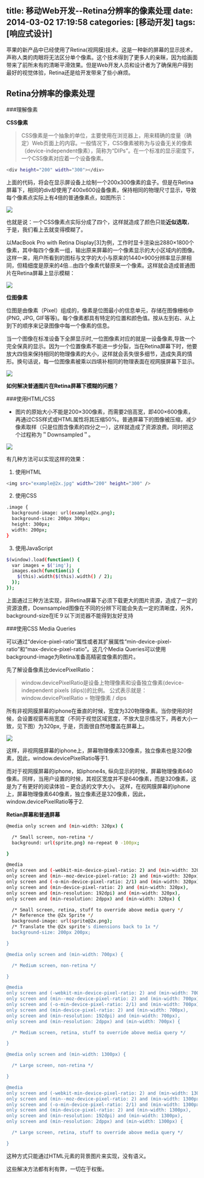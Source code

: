 title: 移动Web开发--Retina分辨率的像素处理
date: 2014-03-02 17:19:58
categories: [移动开发]
tags: [响应式设计]
---

苹果的新产品中已经使用了Retina(视网膜)技术。这是一种新的屏幕的显示技术，声称人类的肉眼将无法区分单个像素。这个技术得到了更多人的亲眯，因为给画面带来了前所未有的清晰平滑效果。但是Web开发人员和设计者为了确保用户得到最好的视觉体验，Retina还是给开发带来了些小麻烦。

Retina分辨率的像素处理
---------------------

###理解像素

**CSS像素**

>CSS像素是一个抽象的单位，主要使用在浏览器上，用来精确的度量（确定）Web页面上的内容。一般情况下，CSS像素被称为与设备无关的像素（device-independent像素），简称为“DIPs”。在一个标准的显示密度下，一个CSS像素对应着一个设备像素。

```sh
<div height="200" width="300"></div>
```
上面的代码，将会在显示屏设备上绘制一个200x300像素的盒子。但是在Retina屏幕下，相同的div却使用了400x600设备像素，保持相同的物理尺寸显示，导致每个像素点实际上有4倍的普通像素点，如图所示：
<!--more-->
<img src="/images/cont/mobile-web-81.jpg" style="display:block;" />

也就是说：一个CSS像素点实际分成了四个，这样就造成了颜色只能**近似选取**，于是，我们看上去就变得模糊了。

以MacBook Pro with Retina Display[3]为例，工作时显卡渲染出2880×1800个像素，其中每四个像素一组，输出原来屏幕的一个像素显示的大小区域内的图像。这样一来，用户所看到的图标与文字的大小与原来的1440×900分辨率显示屏相同，但精细度是原来的4倍…由四个像素代替原来一个像素。这样就会造成普通图片在Retina屏幕上显示模糊：

<img src="/images/cont/mobile-web-80.jpg" style="display:block;" />

**位图像素**

位图是由像素（Pixel）组成的，像素是位图最小的信息单元，存储在图像栅格中(PNG, JPG, GIF等等)。每个像素都具有特定的位置和颜色值。按从左到右、从上到下的顺序来记录图像中每一个像素的信息。

当一个图像在标准设备下全屏显示时,一位图像素对应的就是一设备像素,导致一个完全保真的显示。因为一个位置像素不能进一步分裂，当在Retina屏幕下时，他要放大四倍来保持相同的物理像素的大小，这样就会丢失很多细节，造成失真的情形。换句话说，每一位图像素被乘以四填补相同的物理表面在视网膜屏幕下显示。

<img src="/images/cont/mobile-web-82.jpg" style="display:block;" />

**如何解决普通图片在Retina屏幕下模糊的问题？**

###使用HTML/CSS

* 图片的原始大小不能是200×300像素，而需要2倍高宽，即400×600像素，再通过CSS样式或HTML属性将其压缩50%。普通屏幕下的图像被压缩，减少像素取样（只是位图含像素的四分之一），这样就造成了资源浪费。同时把这个过程称为＂Downsampled＂。

<img src="/images/cont/mobile-web-83.jpg" style="display:block;" />

有几种方法可以实现这样的效果：

1. 使用HTML
```sh
<img src="example@2x.jpg" width="200" height="300" />

```
2. 使用CSS
```sh
.image {
  background-image: url(example@2x.png);
  background-size: 200px 300px;
  height: 300px;
  width: 200px;
}
```

3. 使用JavaScript
```sh
$(window).load(function() {
  var images = $('img');
  images.each(function(i) {
    $(this).width($(this).width() / 2);
  });
});
```

上面通过三种方法实现，非Retina屏幕下必须下载更大的图片资源，造成了一定的资源浪费，Downsampled图像在不同的分辨下可能会失去一定的清晰度，另外，background-size在IE９以下浏览器不能得到友好支持

###使用CSS Media Queries

可以通过“device-pixel-ratio”属性或者其扩展属性“min-device-pixel-ratio”和“max-device-pixel-ratio”。这几个Media Queries可以使用background-image为Retina准备高精密度像素的图片。

先了解设备像素比devicePixelRatio：
>window.devicePixelRatio是设备上物理像素和设备独立像素(device-independent pixels (dips))的比例。
 公式表示就是：window.devicePixelRatio = 物理像素 / dips

所有非视网膜屏幕的iphone在垂直的时候，宽度为320物理像素。当你使用<meta name="viewport" content="width=device-width">的时候，会设置视窗布局宽度（不同于视觉区域宽度，不放大显示情况下，两者大小一致，见下图）为320px, 于是，页面很自然地覆盖在屏幕上。

<img src="/images/cont/mobile-web-84.jpg" style="display:block;" />

这样，非视网膜屏幕的iphone上，屏幕物理像素320像素，独立像素也是320像素，因此，window.devicePixelRatio等于1.

而对于视网膜屏幕的iphone，如iphone4s, 纵向显示的时候，屏幕物理像素640像素。同样，当用户设置<meta name="viewport" content="width=device-width">的时候，其视区宽度并不是640像素，而是320像素，这是为了有更好的阅读体验 – 更合适的文字大小。
这样，在视网膜屏幕的iphone上，屏幕物理像素640像素，独立像素还是320像素，因此，window.devicePixelRatio等于2.


**Retian屏幕和普通屏幕**

```sh
@media only screen and (min-width: 320px) {

  /* Small screen, non-retina */
  background: url(sprite.png) no-repeat 0 -100px;

}

@media
only screen and (-webkit-min-device-pixel-ratio: 2) and (min-width: 320px),
only screen and (min--moz-device-pixel-ratio: 2) and (min-width: 320px),
only screen and (-o-min-device-pixel-ratio: 2/1) and (min-width: 320px),
only screen and (min-device-pixel-ratio: 2) and (min-width: 320px),
only screen and (min-resolution: 192dpi) and (min-width: 320px),
only screen and (min-resolution: 2dppx) and (min-width: 320px) {

  /* Small screen, retina, stuff to override above media query */
  /* Reference the @2x Sprite */
  background-image: url(sprite@2x.png);
  /* Translate the @2x sprite's dimensions back to 1x */
  background-size: 200px 200px;

}

@media only screen and (min-width: 700px) {

  /* Medium screen, non-retina */

}

@media
only screen and (-webkit-min-device-pixel-ratio: 2) and (min-width: 700px),
only screen and (min--moz-device-pixel-ratio: 2) and (min-width: 700px),
only screen and (-o-min-device-pixel-ratio: 2/1) and (min-width: 700px),
only screen and (min-device-pixel-ratio: 2) and (min-width: 700px),
only screen and (min-resolution: 192dpi) and (min-width: 700px),
only screen and (min-resolution: 2dppx) and (min-width: 700px) {

  /* Medium screen, retina, stuff to override above media query */

}

@media only screen and (min-width: 1300px) {

  /* Large screen, non-retina */

}

@media
only screen and (-webkit-min-device-pixel-ratio: 2) and (min-width: 1300px),
only screen and (min--moz-device-pixel-ratio: 2) and (min-width: 1300px),
only screen and (-o-min-device-pixel-ratio: 2/1) and (min-width: 1300px),
only screen and (min-device-pixel-ratio: 2) and (min-width: 1300px),
only screen and (min-resolution: 192dpi) and (min-width: 1300px),
only screen and (min-resolution: 2dppx) and (min-width: 1300px) {

  /* Large screen, retina, stuff to override above media query */

}
```

这种方式只能通过HTML元素的背景图片来实现，没有语义。

这些解决方法都有利有弊，一切在于权衡。















